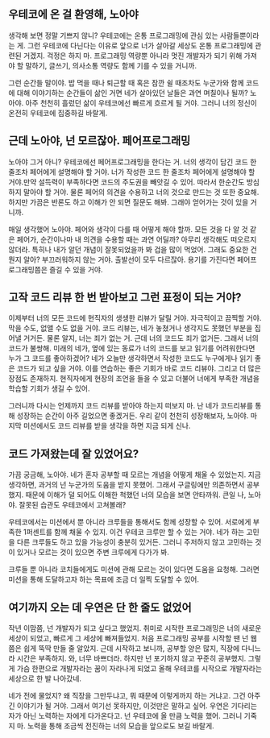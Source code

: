 ## 우테코에 온 걸 환영해, 노아야

생각해 보면 정말 기쁘지 않니? 우테코에는 온통 프로그래밍에 관심 있는 사람들뿐이라는 게. 그런 우테코에 다닌다는 이유로 앞으로 너가 살아갈 세상도 온통 프로그래밍에 관련된 거겠지. 걱정은 하지 마. 프로그래밍 역량뿐 아니라 멋진 개발자가 되기 위해 가져야 할 말하기, 글쓰기, 의사소통 역량도 함께 기를 수 있을 거니까.

그런 순간들 말이야. 밥 먹을 때나 퇴근할 때 혹은 잠깐 쉴 때조차도 누군가와 함께 코드에 대해 이야기하는 순간들이 삶인 거면 네가 살아있던 날들은 과연 며칠이나 될까? 노아야. 아주 천천히 흘렀던 삶이 우테코에선 빠르게 흐르게 될 거야. 그러니 너의 정신이 온전히 우테코에 집중하길 바랄게.

## 근데 노아야, 넌 모르잖아. 페어프로그래밍

노아야 그거 아니? 우테코에선 페어프로그래밍을 한다는 거. 너의 생각이 담긴 코드 한 줄조차 페어에게 설명해야 할 거야. 너가 작성한 코드 한 줄조차 페어에게 설명해야 할 거야.만약 설득력이 부족하다면 코드의 주도권을 빼앗길 수 있어. 따라서 한순간도 방심하지 말아야 할 거야. 물론 페어의 의견을 수용하고 너의 것으로 만드는 것 또한 중요해. 하지만 가끔은 반론도 하고 이해가 안 되면 질문도 해봐. 그래야 얻어가는 것이 있을 거니까.

매일 생각했어 노아야. 페어와 생각이 다를 때 어떻게 해야 할까. 모든 것을 다 알 것 같은 페어가, 순간이나마 내 의견을 수용할 때는 과연 어딜까? 아무리 생각해도 떠오르지 않더라. 특히나 내가 알던 개념이 잘못되었을까 봐 겁을 많이 먹었어. 그래도 중요한 건 뭔지 알아? 부끄러워하지 않는 거야. 출발선이 모두 다르잖아. 용기를 가진다면 페어프로그래밍쯤은 즐길 수 있을 거야.

## 고작 코드 리뷰 한 번 받아보고 그런 표정이 되는 거야?

이제부터 너의 모든 코드에 현직자의 생생한 리뷰가 달릴 거야. 자극적이고 끔찍할 거야. 막을 수도, 없앨 수도 없을 거야. 코드 리뷰는, 네가 놓쳤거나 생각지도 못했던 부분을 집어낼 거거든. 물론 알지, 너는 죄가 없는 거. 근데 너의 코드도 죄가 없거든. 그래서 너의 코드가 불쌍해. 미래의 네가, 옆에 있는 동료가 너의 코드를 보고 읽기를 어려워한다면 누가 그 코드를 좋아하겠어? 네가 오늘만 생각하면서 작성한 코드도 누구에게나 읽기 좋은 코드가 되고 싶을 거야. 이를 연습하는 좋은 기회가 바로 코드 리뷰야. 그리고 더 많은 장점도 존재하지. 현직자에게 현장의 조언을 들을 수 있고 더불어 너에게 부족한 개념을 학습할 기회가 생길 수 있어.

그러니까 다시는 언제까지 코드 리뷰를 받아야 하는지 떠보지 마. 난 네가 코드리뷰를 통해 성장하는 순간이 아주 길었으면 좋겠거든. 우리 같이 천천히 성장해보자, 노아야. 마지막 미션에서도 코드 리뷰를 받을 생각을 하면 지금 되게 신나.

## 코드 가져왔는데 잘 있었어요?

가끔 궁금해, 노아야. 네가 혼자 공부할 때 모르는 개념을 어떻게 채울 수 있었는지. 지금 생각하면, 과거의 넌 누군가의 도움을 받지 못했어. 그래서 구글링에만 의존하면서 공부했지. 때문에 이해가 덜 되어도 이해한 척했던 너의 모습을 보면 안타까워. 큰일 나, 노아야. 잘못된 습관도 우테코에서 고쳐볼래?

우테코에서는 미션에서 뿐 아니라 크루들을 통해서도 함께 성장할 수 있어. 서로에게 부족한 1퍼센트를 함께 채울 수 있지. 이건 우테코 크루만 할 수 있는 거야. 네가 하는 고민을 다른 크루들도 하고 있을 가능성이 충분히 있거든. 그러니 주저하지 않고 고민하는 것이 있거나 모르는 것이 있으면 주변 크루에게 다가가 봐.

크루들 뿐 아니라 코치들에게도 미션에 관해 모르는 것이 있다면 도움을 요청해. 그러면 미션을 통해 도달하고자 하는 목표에 조금 더 일찍 도달할 수 있어.

## 여기까지 오는 데 우연은 단 한 줄도 없었어

작년 이맘쯤, 넌 개발자가 되고 싶다고 했었지. 취미로 시작한 프로그래밍은 너의 새로운 세상이 되었고, 빠르게 그 세상에 빠져들었지. 처음 프로그래밍 공부를 시작할 땐 넌 웹 쯤은 쉽게 뚝딱 만들 줄 알았지. 근데 시작하고 보니까, 공부할 양은 많지, 직장에 다니느라 시간은 부족하지. 와, 너무 바쁘더라. 하지만 넌 포기하지 않고 꾸준히 공부했지. 그렇게 가슴 한편으로 개발자라는 꿈이 자라나게 되었고 올해 우테코를 시작으로 개발자라는 세상으로 한 발 나아갔네.

네가 전에 물었지? 왜 직장을 그만두냐고, 뭐 때문에 이렇게까지 하는 거냐고. 그건 아주 긴 이야기가 될 거야. 그래서 여기선 못하지만, 이것만은 말하고 싶어. 우연은 기다리는 자가 아닌 노력하는 자에게 다가온다고. 넌 우테코에 올 만큼 노력을 했어. 그러니 기죽지 마. 노력을 통해 조금씩 전진하는 너의 모습을 앞으로도 보길 바랄게.
